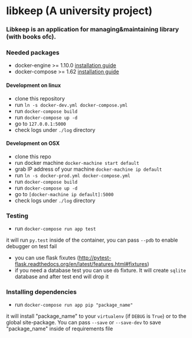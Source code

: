 # libkeep (A university project)

### Libkeep is an application for managing&maintaining library (with books ofc).

### Needed packages

* docker-engine >= 1.10.0 [installation guide](https://docs.docker.com/engine/)
* docker-compose >= 1.62  [installation guide](https://docs.docker.com/compose/install/)


#### Development on linux

* clone this repository
* run `ln -s docker-dev.yml docker-compose.yml`
* run `docker-compose build`
* run `docker-compose up -d`
* go to `127.0.0.1:5000`
* check logs under `./log` directory

#### Development on OSX

* clone this repo
* run docker machine `docker-machine start default`
* grab IP address of your machine `docker-machine ip default`
* run `ln -s docker-prod.yml docker-compose.yml`
* run `docker-compose build`
* run `docker-compose up -d`
* go to `[docker-machine ip default]:5000`
* check logs under `./log` directory


### Testing

* run `docker-compose run app test`

it will run `py.test` inside of the container, you can pass
`--pdb` to enable debugger on test fail

* you can use flask fixutes (http://pytest-flask.readthedocs.org/en/latest/features.html#fixtures)
* if you need a database test you can use `db` fixture. It will create `sqlite` database
and after test end will drop it


### Installing dependencies

* run `docker-compose run app pip "package_name"`

it will install "package_name" to your `virtualenv` (if `DEBUG` is `True`)
or to the global site-package. You can pass `--save` or `--save-dev`
to save "package_name" inside of requirements file
